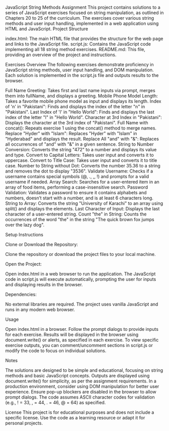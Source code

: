 JavaScript String Methods Assignment
This project contains solutions to a series of JavaScript exercises focused on string manipulation, as outlined in Chapters 20 to 25 of the curriculum. The exercises cover various string methods and user input handling, implemented in a web application using HTML and JavaScript.
Project Structure

index.html: The main HTML file that provides the structure for the web page and links to the JavaScript file.
script.js: Contains the JavaScript code implementing all 18 string method exercises.
README.md: This file, providing an overview of the project and instructions.

Exercises Overview
The following exercises demonstrate proficiency in JavaScript string methods, user input handling, and DOM manipulation. Each solution is implemented in the script.js file and outputs results to the browser.

Full Name Greeting: Takes first and last name inputs via prompt, merges them into fullName, and displays a greeting.
Mobile Phone Model Length: Takes a favorite mobile phone model as input and displays its length.
Index of 'n' in "Pakistani": Finds and displays the index of the letter "n" in "Pakistani".
Last Index of 'l' in "Hello World": Finds and displays the last index of the letter "l" in "Hello World".
Character at 3rd Index in "Pakistani": Displays the character at the 3rd index of "Pakistani".
Full Name with concat(): Repeats exercise 1 using the concat() method to merge names.
Replace "Hyder" with "Islam": Replaces "Hyder" with "Islam" in "Hyderabad" and displays the result.
Replace All "and" with "&": Replaces all occurrences of "and" with "&" in a given sentence.
String to Number Conversion: Converts the string "472" to a number and displays its value and type.
Convert to Capital Letters: Takes user input and converts it to uppercase.
Convert to Title Case: Takes user input and converts it to title case.
Number to String without Dot: Converts the number 35.36 to a string and removes the dot to display "3536".
Validate Username: Checks if a username contains special symbols (@, ., ,, !) and prompts for a valid username if needed.
Array Search: Searches for a user-entered item in an array of food items, performing a case-insensitive search.
Password Validation: Validates a password to ensure it contains alphabets and numbers, doesn’t start with a number, and is at least 6 characters long.
String to Array: Converts the string "University of Karachi" to an array using split() and displays the elements.
Last Character of Input: Displays the last character of a user-entered string.
Count "the" in String: Counts the occurrences of the word "the" in the string "The quick brown fox jumps over the lazy dog".

Setup Instructions

Clone or Download the Repository:

Clone the repository or download the project files to your local machine.


Open the Project:

Open index.html in a web browser to run the application.
The JavaScript code in script.js will execute automatically, prompting the user for inputs and displaying results in the browser.


Dependencies:

No external libraries are required. The project uses vanilla JavaScript and runs in any modern web browser.



Usage

Open index.html in a browser.
Follow the prompt dialogs to provide inputs for each exercise.
Results will be displayed in the browser using document.write() or alerts, as specified in each exercise.
To view specific exercise outputs, you can comment/uncomment sections in script.js or modify the code to focus on individual solutions.

Notes

The solutions are designed to be simple and educational, focusing on string methods and basic JavaScript concepts.
Outputs are displayed using document.write() for simplicity, as per the assignment requirements. In a production environment, consider using DOM manipulation for better user experience.
Ensure pop-up blockers are disabled in the browser to allow prompt dialogs.
The code assumes ASCII character codes for validation (e.g., ! = 33, , = 44, . = 46, @ = 64) as specified.

License
This project is for educational purposes and does not include a specific license. Use the code as a learning resource or adapt it for personal projects.

